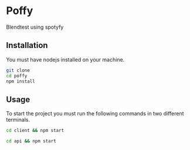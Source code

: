 # Poffy
Blendtest using spotyfy

## Installation
You must have nodejs installed on your machine.

```bash
git clone
cd poffy
npm install
```

## Usage
To start the project you must run the following commands in two different terminals.
```bash
cd client && npm start
```
```bash
cd api && npm start
```